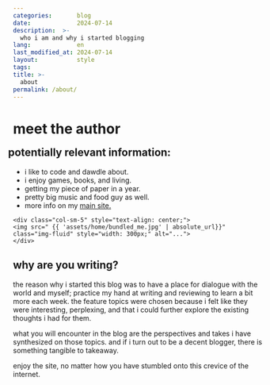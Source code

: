 ```yaml
---
categories:       blog
date:             2024-07-14
description:  >-
  who i am and why i started blogging
lang:             en
last_modified_at: 2024-07-14
layout:           style
tags:
title: >-
  about
permalink: /about/
---
```


# meet the author

<div class="container-fluid" style="text-align: left;">
  <div class="row">
    <div class="col-sm-7" style="text-align: left;  margin-left: 0;">
    <h2 style="margin-left: -10px; margin-top: 0px;"> potentially relevant information: </h2>
    <ul>
    <li>i like to code and dawdle about. </li>
    <li>i enjoy games, books, and living. </li>
    <li>getting my piece of paper in a year. </li>
    <li>pretty big music and food guy as well. </li>
    <li>more info on my <a href="https://yougao.dev/" target="_blank">main site.</a></li>
    </ul>
    </div>

    <div class="col-sm-5" style="text-align: center;">
    <img src=" {{ 'assets/home/bundled_me.jpg' | absolute_url}}" class="img-fluid" style="width: 300px;" alt="...">
    </div>
  </div>
</div>

<h2>why are you writing?</h2>

the reason why i started this blog was to have a place for dialogue with the world and myself; practice my hand at writing and reviewing to learn a bit more each week. the feature topics were chosen because i felt like they were interesting, perplexing, and that i could further explore the existing thoughts i had for them.

what you will encounter in the blog are the perspectives and takes i have synthesized on those topics. and if i turn out to be a decent blogger, there is something tangible to takeaway. 

enjoy the site, no matter how you have stumbled onto this crevice of the internet.
